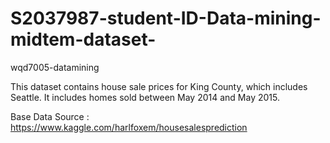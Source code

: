 # S2037987-student-ID-Data-mining-midtem-dataset-


wqd7005-datamining

This dataset contains house sale prices for King County, which includes Seattle. It includes homes sold between May 2014 and May 2015.

Base Data Source : https://www.kaggle.com/harlfoxem/housesalesprediction
